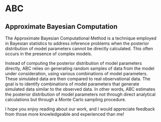 # ABC
## Approximate Bayesian Computation

The Approximate Bayesian Computational Method is a technique employed in Bayesian statistics to address inference problems when the posterior distribution of model parameters cannot be directly calculated. This often occurs in the presence of complex models.

Instead of computing the posterior distribution of model parameters directly, ABC relies on generating random samples of data from the model under consideration, using various combinations of model parameters. These simulated data are then compared to real observational data. The goal is to identify combinations of model parameters that generate simulated data similar to the observed data. In other words, ABC estimates the posterior distribution of model parameters not through direct analytical calculations but through a Monte Carlo sampling procedure.

I hope you enjoy reading about our work, and I would appreciate feedback from those more knowledgeable and experienced than me!
